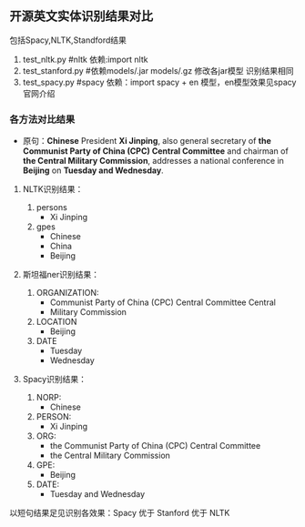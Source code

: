 ## 开源英文实体识别结果对比
包括Spacy,NLTK,Standford结果
1. test_nltk.py          #nltk   依赖:import nltk
2. test_stanford.py      #依赖models/.jar models/.gz  修改各jar模型 识别结果相同
3. test_spacy.py         #spacy  依赖：import spacy + en 模型，en模型效果见spacy官网介绍

### 各方法对比结果

* 原句：**__Chinese__** President **__Xi Jinping__**, also general secretary of **__the Communist Party of China (CPC) Central Committee__** and chairman of **__the Central Military Commission__**, addresses a national conference in **__Beijing__** on **__Tuesday and Wednesday__**.


1. NLTK识别结果：

    1. persons
        * Xi Jinping
    2. gpes 
        * Chinese
        * China
        * Beijing


2. 斯坦福ner识别结果：

    1. ORGANIZATION:
        * Communist Party of China (CPC) Central Committee Central
        *  Military Commission
    2. LOCATION
        * Beijing
    3. DATE
        * Tuesday
        * Wednesday

3. Spacy识别结果：

    1. NORP:
        * Chinese
    2. PERSON:
        * Xi Jinping
    3. ORG:
        * the Communist Party of China (CPC) Central Committee
        * the Central Military Commission
    4. GPE:
        * Beijing
    5. DATE:
        * Tuesday and Wednesday


以短句结果足见识别各效果：Spacy 优于 Stanford 优于 NLTK

